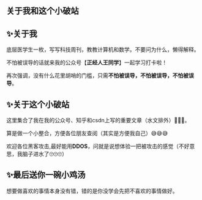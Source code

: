 ## 关于我和这个小破站

## ✨关于我

底层医学生一枚，写写科技周刊，教教计算机和数学。不要问为什么，懒得解释。

不怕被误导的话就来我的公众号【**正经人王同学**】一起学习打卡啦！

再次强调，没有什么花里胡哨的门槛，只需**不怕被误导，不怕被误导，不怕被误导**。



## ✨关于这个小破站

这里集合了我在我的公众号、知乎和csdn上写的重要文章（水文排外）🥱🥱🥱。

算是做一个小整合，方便各位朋友查阅（其实是方便我自己）😅😅😅

欢迎各位黑客攻击,最好能用**DDOS**，问就是说想体验一把被攻击的感觉（不好意思，我脑子进水了🙄🙄🙄）



## ✨最后送你一碗小鸡汤

想要做喜欢的事情本身没有错，错的是你没学会先把不喜欢的事情做好。

